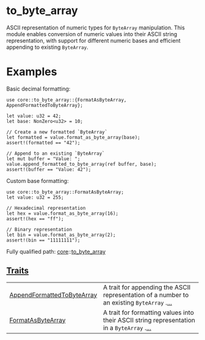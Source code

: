 # to_byte_array

ASCII representation of numeric types for `ByteArray` manipulation.
This module enables conversion of numeric values into their ASCII string representation,
with support for different numeric bases and efficient appending to existing `ByteArray`.
# Examples

Basic decimal formatting:
```cairo
use core::to_byte_array::{FormatAsByteArray, AppendFormattedToByteArray};

let value: u32 = 42;
let base: NonZero<u32> = 10;

// Create a new formatted `ByteArray`
let formatted = value.format_as_byte_array(base);
assert!(formatted == "42");

// Append to an existing `ByteArray`
let mut buffer = "Value: ";
value.append_formatted_to_byte_array(ref buffer, base);
assert!(buffer == "Value: 42");
```

Custom base formatting:
```cairo
use core::to_byte_array::FormatAsByteArray;
let value: u32 = 255;

// Hexadecimal representation
let hex = value.format_as_byte_array(16);
assert!(hex == "ff");

// Binary representation
let bin = value.format_as_byte_array(2);
assert!(bin == "11111111");
```

Fully qualified path: [core](./core.md)::[to_byte_array](./core-to_byte_array.md)


[Traits](./core-to_byte_array-traits.md)
 ---
| | |
|:---|:---|
| [AppendFormattedToByteArray](./core-to_byte_array-AppendFormattedToByteArray.md) | A trait for appending the ASCII representation of a number to an existing `ByteArray` .[...](./core-to_byte_array-AppendFormattedToByteArray.md) |
| [FormatAsByteArray](./core-to_byte_array-FormatAsByteArray.md) | A trait for formatting values into their ASCII string representation in a `ByteArray` .[...](./core-to_byte_array-FormatAsByteArray.md) |
